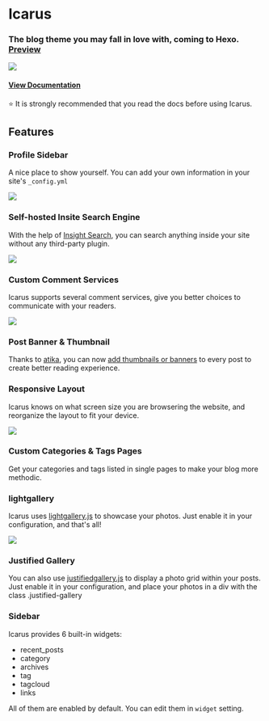 # Icarus

### The blog theme you may fall in love with, coming to Hexo. [Preview](http://ppoffice.github.io/hexo-theme-icarus/)
![](http://ppoffice.github.io/hexo-theme-icarus/gallery/preview.png "")

#### [View Documentation](https://github.com/ppoffice/hexo-theme-icarus/wiki)
:star: It is strongly recommended that you read the docs before using Icarus.

## Features

### Profile Sidebar

A nice place to show yourself. You can add your own information in your site's `_config.yml`

![](http://ppoffice.github.io/hexo-theme-icarus/gallery/profile.png "")

### Self-hosted Insite Search Engine
With the help of [Insight Search](https://github.com/ppoffice/hexo-theme-icarus/wiki/Search#insight-search), you can search anything inside your site without any third-party plugin.

![](http://ppoffice.github.io/hexo-theme-icarus/gallery/insight-search.png "")

### Custom Comment Services
Icarus supports several comment services, give you better choices to communicate with your readers.

![](http://ppoffice.github.io/hexo-theme-icarus/gallery/custom-comments.png "")

### Post Banner & Thumbnail

Thanks to [atika](https://github.com/atika), you can now [add thumbnails or banners](https://github.com/ppoffice/hexo-theme-icarus/wiki/Theme#thumbnail) to every post to create better reading experience.

### Responsive Layout

Icarus knows on what screen size you are browsering the website, and reorganize the layout to fit your device.

![](http://ppoffice.github.io/hexo-theme-icarus/gallery/responsive.jpg "")

### Custom Categories & Tags Pages

Get your categories and tags listed in single pages to make your blog more methodic.

### lightgallery

Icarus uses [lightgallery.js](https://sachinchoolur.github.io/lightgallery.js/) to showcase your photos. Just enable it in your configuration, and that's all!

![](http://ppoffice.github.io/hexo-theme-icarus/gallery/lightgallery.jpg "")

### Justified Gallery

You can also use [justifiedgallery.js](http://miromannino.github.io/Justified-Gallery/) to display a photo grid within your posts. Just enable it in your configuration, and place your photos in a div with the class .justified-gallery

### Sidebar

Icarus provides 6 built-in widgets:

- recent_posts
- category
- archives
- tag
- tagcloud
- links

All of them are enabled by default. You can edit them in `widget` setting.
